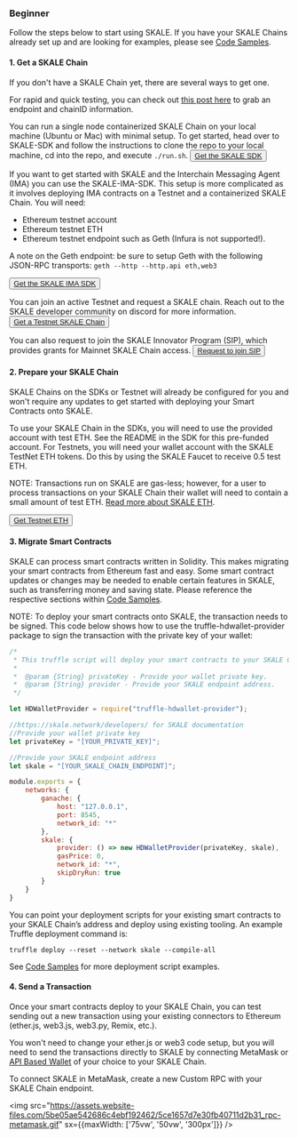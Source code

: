 <StepsLayout id='Beginner'>

### Beginner

Follow the steps below to start using SKALE. If you have your SKALE Chains already set up and are looking for examples, please see  [Code Samples](/developers/code-samples).

<StepsController>
    <StepNav stepId='one' label='Get\na SKALE Chain'><ByzantineFaultTolerant/></StepNav>
    <StepNav stepId='two' label='Prepare\nyour SKALE Chain'><AsynchronousProtocol/></StepNav>
    <StepNav stepId='three' label='Migrate\nSmart Contracts'><LeaderlessConsensus/></StepNav>
    <StepNav stepId='four' label='Send\na Transaction'><SendTransaction/></StepNav>
</StepsController>
<Step id='one'>

#### 1. Get a SKALE Chain

If you don't have a SKALE Chain yet, there are several ways to get one.

For rapid and quick testing, you can check out [this post here](https://forum.skale.network/t/skale-chain-sdk/170) to grab an endpoint and chainID information.

You can run a single node containerized SKALE Chain on your local machine (Ubuntu or Mac) with minimal setup. To get started, head over to SKALE-SDK and follow the instructions to clone the repo to your local machine, cd into the repo, and execute `./run.sh`.
<button>[Get the SKALE SDK](https://github.com/skalenetwork/skale-sdk)</button>

If you want to get started with SKALE and the Interchain Messaging Agent (IMA) you can use the SKALE-IMA-SDK. This setup is more complicated as it involves deploying IMA contracts on a Testnet and a containerized SKALE Chain. You will need:

-   Ethereum testnet account
-   Ethereum testnet ETH
-   Ethereum testnet endpoint such as Geth (Infura is not supported!).

A note on the Geth endpoint: be sure to setup Geth with the following JSON-RPC transports: `geth --http --http.api eth,web3`

<button>[Get the SKALE IMA SDK](https://github.com/skalenetwork/skale-ima-sdk)</button>

You can join an active Testnet and request a SKALE chain. Reach out to the SKALE developer community on discord for more information.
<button>[Get a Testnet SKALE Chain](http://skale.chat)</button>

You can also request to join the SKALE Innovator Program (SIP), which provides grants for Mainnet SKALE Chain access.
<button>[Request to join SIP](https://skale.network/innovators-signup)</button>

</Step>
<Step id='two'>

#### 2. Prepare your SKALE Chain

SKALE Chains on the SDKs or Testnet will already be configured for you and won't require any updates to get started with deploying your Smart Contracts onto SKALE.  

To use your SKALE Chain in the SDKs, you will need to use the provided account with test ETH. See the README in the SDK for this pre-funded account. For Testnets, you will need your wallet account with the SKALE TestNet ETH tokens. Do this by using the SKALE Faucet to receive 0.5 test ETH. 

NOTE: Transactions run on SKALE are gas-less; however, for a user to process transactions on your SKALE Chain their wallet will need to contain a small amount of test ETH. [Read more about SKALE ETH](/developers/skale-chain-eth).

<button>[Get Testnet ETH](https://faucet.skale.network/)</button>

</Step>
<Step id='three'>

#### 3. Migrate Smart Contracts

SKALE can process smart contracts written in Solidity. This makes migrating your smart contracts from Ethereum fast and easy. Some smart contract updates or changes may be needed to enable certain features in SKALE, such as transferring money and saving state. Please reference the respective sections within [Code Samples](/developers/code-samples).  

<note>NOTE: To deploy your smart contracts onto SKALE, the transaction needs to be signed. This code below shows how to use the truffle-hdwallet-provider package to sign the transaction with the private key of your wallet:</note>  

```javascript
/*
 * This truffle script will deploy your smart contracts to your SKALE Chain.
 *
 *  @param {String} privateKey - Provide your wallet private key.
 *  @param {String} provider - Provide your SKALE endpoint address.
 */

let HDWalletProvider = require("truffle-hdwallet-provider");

//https://skale.network/developers/ for SKALE documentation
//Provide your wallet private key
let privateKey = "[YOUR_PRIVATE_KEY]";

//Provide your SKALE endpoint address
let skale = "[YOUR_SKALE_CHAIN_ENDPOINT]";

module.exports = {
    networks: {
        ganache: {
            host: "127.0.0.1",
            port: 8545,
            network_id: "*"
        },
        skale: {
            provider: () => new HDWalletProvider(privateKey, skale),
            gasPrice: 0,
            network_id: "*",
            skipDryRun: true
        }
    }
}

```

You can point your deployment scripts for your existing smart contracts to your SKALE Chain’s address and deploy using existing tooling. An example Truffle deployment command is:  

```shell
truffle deploy --reset --network skale --compile-all
```

See [Code Samples](/developers/code-samples) for more deployment script examples.  

</Step>
<Step id='four'>

#### 4. Send a Transaction

Once your smart contracts deploy to your SKALE Chain, you can test sending out a new transaction using your existing connectors to Ethereum (ether.js, web3.js, web3.py, Remix, etc.). 

You won't need to change your ether.js or web3 code setup, but you will need to send the transactions directly to SKALE by connecting MetaMask or [API Based Wallet](/developers/integrations) of your choice to your SKALE Chain.

To connect SKALE in MetaMask, create a new Custom RPC with your SKALE Chain endpoint.  

<img src="https://assets.website-files.com/5be05ae542686c4ebf192462/5ce1657d7e30fb40711d2b31_rpc-metamask.gif" sx={{maxWidth: ['75vw', '50vw', '300px']}} />

</Step>
</StepsLayout>
